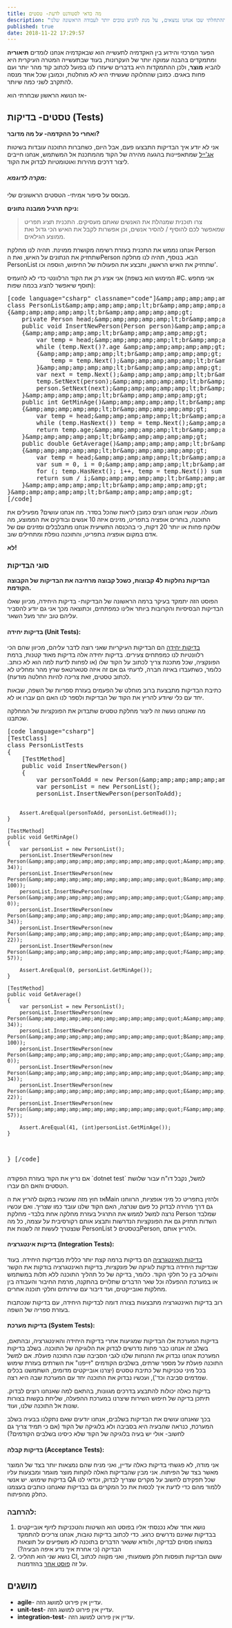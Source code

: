 ```yaml
---
title: מה כדאי לסטודנט לדעת- טסטים
description: "כתיבת טסטים היא חלק חשוב ועיקרי בעולם האג'ייל, וחשוב לדעת את זה מהשלב ההתחלתי שבו אנחנו נמצאים, על מנת להגיע טובים יותר לעבודה הראשונה שלנו."
published: true
date: 2018-11-22 17:29:57
---
```

<!-- wp:block {"ref":835} /-->
<!-- wp:paragraph -->
<p>הפער המרכזי והידוע בין האקדמיה לתעשייה הוא שבאקדמיה אנחנו לומדים <strong>תיאוריה</strong> ומתמקדים בהבנה עמוקה יותר של העקרונות, בעוד שבתעשייה המטרה העיקרית היא להביא <strong>מוצר</strong>, ולכן ההתמקדות היא בדברים שיעזרו לנו בפועל לכתוב קוד מהר יותר ועם פחות באגים. כמובן שהחלוקה שעשיתי היא לא מוחלטת, וכמובן שכל אחד מנסה להתקרב לשני כמה שיותר.</p>
<!-- /wp:paragraph -->
<!-- wp:paragraph -->
<p>אז הנושא הראשון שבחרתי הוא-</p>
<!-- /wp:paragraph -->
<!-- wp:heading -->
<h2>טסטים- בדיקות (Tests)</h2>
<!-- /wp:heading -->
<!-- wp:paragraph -->
<p><strong>ואחרי כל ההקדמה- על מה מדובר?</strong></p>
<!-- /wp:paragraph -->
<!-- wp:paragraph -->
<p>אני לא יודע איך הבדיקות התבצעו פעם, אבל היום, כשחברות התוכנה עובדות בשיטות <a href="#21_agile" term="agile">אג'ייל</a> שמתאפיינות בהגעה מהירה של הקוד מהמתכנת אל המשתמש, אנחנו חייבים ליצור דרכים מהירות ואוטומטיות לבדוק את הקוד.</p>
<!-- /wp:paragraph -->
<!-- wp:heading {"level":5} -->
<h5>מקרה לדוגמא:</h5>
<!-- /wp:heading -->
<!-- wp:paragraph -->
<p>מבוסס על סיפור אמיתי- הטסטים הראשונים שלי.</p>
<!-- /wp:paragraph -->
<!-- wp:paragraph -->
<p><strong>ניקח תרגיל ממבנה נתונים:</strong></p>
<!-- /wp:paragraph -->
<!-- wp:quote -->
<blockquote class="wp-block-quote"><p>צרו תוכנית שמנהלת את האנשים שאתם מעסיקים. התכנית תציג תפריט שמאפשר לכם להוסיף / להסיר אנשים, וכן אפשרות לקבל את האיש הכי גדול ואת ממוצע הגילאים.</p></blockquote>
<!-- /wp:quote -->
<!-- wp:paragraph -->
<p>אנחנו נממש את התכנית בעזרת רשימה מקושרת ממוינת. תהיה לנו מחלקת Person שתחזיק את הנתונים על האיש, ואת הPerson הבא. בנוסף, תהיה לנו מחלקה PersonList שתחזיק את האיש הראשון, ותבצע את הפעולות של החיפוש, הוספה וכו'.</p>
<!-- /wp:paragraph -->
<!-- wp:paragraph -->
<p>אני אציג רק את הקוד הרלוונטי כדי לא להעמיס (המימוש הוא בשפת #C. אני מחפש תוסף שיאפשר להציג בכמה שפות):</p>
<!-- /wp:paragraph -->
<pre>[code language="csharp" classname="code"]&amp;amp;amp;amp;amp;amp;lt;br&amp;amp;amp;amp;amp;amp;gt;
class PersonList&amp;amp;amp;amp;amp;amp;lt;br&amp;amp;amp;amp;amp;amp;gt;
{&amp;amp;amp;amp;amp;amp;lt;br&amp;amp;amp;amp;amp;amp;gt;
    private Person head;&amp;amp;amp;amp;amp;amp;lt;br&amp;amp;amp;amp;amp;amp;gt;
    public void InsertNewPerson(Person person)&amp;amp;amp;amp;amp;amp;lt;br&amp;amp;amp;amp;amp;amp;gt;
    {&amp;amp;amp;amp;amp;amp;lt;br&amp;amp;amp;amp;amp;amp;gt;
        var temp = head;&amp;amp;amp;amp;amp;amp;lt;br&amp;amp;amp;amp;amp;amp;gt;
        while (temp.Next()?.age &amp;amp;amp;amp;amp;amp;amp;gt; person.age)&amp;amp;amp;amp;amp;amp;lt;br&amp;amp;amp;amp;amp;amp;gt;
        {&amp;amp;amp;amp;amp;amp;lt;br&amp;amp;amp;amp;amp;amp;gt;
            temp = temp.Next();&amp;amp;amp;amp;amp;amp;lt;br&amp;amp;amp;amp;amp;amp;gt;
        }&amp;amp;amp;amp;amp;amp;lt;br&amp;amp;amp;amp;amp;amp;gt;
        var next = temp.Next();&amp;amp;amp;amp;amp;amp;lt;br&amp;amp;amp;amp;amp;amp;gt;
        temp.SetNext(person);&amp;amp;amp;amp;amp;amp;lt;br&amp;amp;amp;amp;amp;amp;gt;
        person.SetNext(next);&amp;amp;amp;amp;amp;amp;lt;br&amp;amp;amp;amp;amp;amp;gt;
    }&amp;amp;amp;amp;amp;amp;lt;br&amp;amp;amp;amp;amp;amp;gt;
    public int GetMinAge()&amp;amp;amp;amp;amp;amp;lt;br&amp;amp;amp;amp;amp;amp;gt;
    {&amp;amp;amp;amp;amp;amp;lt;br&amp;amp;amp;amp;amp;amp;gt;
        var temp = head;&amp;amp;amp;amp;amp;amp;lt;br&amp;amp;amp;amp;amp;amp;gt;
        while (temp.HasNext()) temp = temp.Next();&amp;amp;amp;amp;amp;amp;lt;br&amp;amp;amp;amp;amp;amp;gt;
        return temp.age;&amp;amp;amp;amp;amp;amp;lt;br&amp;amp;amp;amp;amp;amp;gt;
    }&amp;amp;amp;amp;amp;amp;lt;br&amp;amp;amp;amp;amp;amp;gt;
    public double GetAverage()&amp;amp;amp;amp;amp;amp;lt;br&amp;amp;amp;amp;amp;amp;gt;
    {&amp;amp;amp;amp;amp;amp;lt;br&amp;amp;amp;amp;amp;amp;gt;
        var temp = head;&amp;amp;amp;amp;amp;amp;lt;br&amp;amp;amp;amp;amp;amp;gt;
        var sum = 0, i = 0;&amp;amp;amp;amp;amp;amp;lt;br&amp;amp;amp;amp;amp;amp;gt;
        for (; temp.HasNext(); i++, temp = temp.Next()) sum += temp.age;&amp;amp;amp;amp;amp;amp;lt;br&amp;amp;amp;amp;amp;amp;gt;
        return sum / i;&amp;amp;amp;amp;amp;amp;lt;br&amp;amp;amp;amp;amp;amp;gt;
    }&amp;amp;amp;amp;amp;amp;lt;br&amp;amp;amp;amp;amp;amp;gt;
}&amp;amp;amp;amp;amp;amp;lt;br&amp;amp;amp;amp;amp;amp;gt;
[/code]</pre>
<!-- wp:paragraph -->
<p>מעולה. עכשיו אנחנו רוצים כמובן לראות שהכל בסדר. מה אנחנו עושים? מפעילים את התוכנה, בוחרים אופציה בתפריט, מזינים איזה 10 אנשים ובודקים את הממוצע, מה שלוקח פחות או יותר 20 דקות, כי בהכנסה התשיעית אנחנו מתבלבלים ומזינים שם של אדם במקום אופציה בתפריט, והתוכנה נופלת ומתחילים שוב.</p>
<!-- /wp:paragraph -->
<!-- wp:paragraph -->
<p><strong>לא!</strong></p>
<!-- /wp:paragraph -->
<!-- wp:heading {"level":3} -->
<h3>סוגי הבדיקות</h3>
<!-- /wp:heading -->
<!-- wp:paragraph -->
<p><strong>הבדיקות נחלקות ל4 קבוצות, כשכל קבוצה מרחיבה את הבדיקות של הקבוצה הקודמת.</strong></p>
<!-- /wp:paragraph -->
<!-- wp:paragraph -->
<p>הפוסט הזה יתמקד בעיקר ברמה הראשונה של הבדיקות- בדיקות היחידה, מכיוון שאלו הבדיקות הבסיסיות והקרובות ביותר אלינו כמפתחים, וכתוצאה מכך אני גם יודע להסביר עליהם טוב יותר מעל השאר.</p>
<!-- /wp:paragraph -->
<!-- wp:heading {"level":4} -->
<h4>בדיקות יחידה (Unit Tests):</h4>
<!-- /wp:heading -->
<!-- wp:paragraph -->
<p><a href="#21_unit-test" term="unit-test">בדיקות יחידה</a> הם הבדיקות העיקריות שאני רוצה לדבר עליהם, מכיוון שהם הכי רלוונטיות לנו כמפתחים צעירים. בדיקות יחידה אלה בדיקות מאוד קטנות, ברמת הפונקציה, שכל מתכנת צריך לכתוב על הקוד שלו (או לפחות לדעת למה הוא לא כותב. כלומר, כשתעבדו באיזה חברה, לדעתי גם אם זה איזה סטארטאפ שרץ מהר ומחליט לא לכתוב טסטים, זאת צריכה להיות החלטה מודעת).</p>
<!-- /wp:paragraph -->
<!-- wp:paragraph -->
<p>כתיבת הבדיקות מתבצעת ברוב מוחלט של הפעמים בעזרת ספריות של השפה, שבאות יחד עם כלי שיודע להריץ את הקוד של הבדיקות ולספר לנו האם הם עברו או לא.</p>
<!-- /wp:paragraph -->
<!-- wp:paragraph -->
<p>מה שאנחנו נעשה זה ליצור מחלקת טסטים שתבדוק את הפונקציות של המחלקה שכתבנו.</p>
<!-- /wp:paragraph -->
<!-- wp:html -->
<pre>[code language="csharp"]
[TestClass]
class PersonListTests
{
    [TestMethod]
    public void InsertNewPerson()
    {
        var personToAdd = new Person(&amp;amp;amp;amp;amp;amp;amp;amp;amp;amp;amp;quot;Baruch&amp;amp;amp;amp;amp;amp;amp;amp;amp;amp;amp;quot;, 25);
        var personList = new PersonList();
        personList.InsertNewPerson(personToAdd);

        Assert.AreEqual(personToAdd, personList.GetHead());
    }

    [TestMethod]
    public void GetMinAge()
    {
        var personList = new PersonList();
        personList.InsertNewPerson(new Person(&amp;amp;amp;amp;amp;amp;amp;amp;amp;amp;amp;quot;A&amp;amp;amp;amp;amp;amp;amp;amp;amp;amp;amp;quot;, 34));
        personList.InsertNewPerson(new Person(&amp;amp;amp;amp;amp;amp;amp;amp;amp;amp;amp;quot;B&amp;amp;amp;amp;amp;amp;amp;amp;amp;amp;amp;quot;, 100));
        personList.InsertNewPerson(new Person(&amp;amp;amp;amp;amp;amp;amp;amp;amp;amp;amp;quot;C&amp;amp;amp;amp;amp;amp;amp;amp;amp;amp;amp;quot;, 0));
        personList.InsertNewPerson(new Person(&amp;amp;amp;amp;amp;amp;amp;amp;amp;amp;amp;quot;D&amp;amp;amp;amp;amp;amp;amp;amp;amp;amp;amp;quot;, 34));
        personList.InsertNewPerson(new Person(&amp;amp;amp;amp;amp;amp;amp;amp;amp;amp;amp;quot;E&amp;amp;amp;amp;amp;amp;amp;amp;amp;amp;amp;quot;, 22));
        personList.InsertNewPerson(new Person(&amp;amp;amp;amp;amp;amp;amp;amp;amp;amp;amp;quot;F&amp;amp;amp;amp;amp;amp;amp;amp;amp;amp;amp;quot;, 57));

        Assert.AreEqual(0, personList.GetMinAge());
    }

    [TestMethod]
    public void GetAverage()
    {
        var personList = new PersonList();
        personList.InsertNewPerson(new Person(&amp;amp;amp;amp;amp;amp;amp;amp;amp;amp;amp;quot;A&amp;amp;amp;amp;amp;amp;amp;amp;amp;amp;amp;quot;, 34));
        personList.InsertNewPerson(new Person(&amp;amp;amp;amp;amp;amp;amp;amp;amp;amp;amp;quot;B&amp;amp;amp;amp;amp;amp;amp;amp;amp;amp;amp;quot;, 100));
        personList.InsertNewPerson(new Person(&amp;amp;amp;amp;amp;amp;amp;amp;amp;amp;amp;quot;C&amp;amp;amp;amp;amp;amp;amp;amp;amp;amp;amp;quot;, 0));
        personList.InsertNewPerson(new Person(&amp;amp;amp;amp;amp;amp;amp;amp;amp;amp;amp;quot;D&amp;amp;amp;amp;amp;amp;amp;amp;amp;amp;amp;quot;, 34));
        personList.InsertNewPerson(new Person(&amp;amp;amp;amp;amp;amp;amp;amp;amp;amp;amp;quot;E&amp;amp;amp;amp;amp;amp;amp;amp;amp;amp;amp;quot;, 22));
        personList.InsertNewPerson(new Person(&amp;amp;amp;amp;amp;amp;amp;amp;amp;amp;amp;quot;F&amp;amp;amp;amp;amp;amp;amp;amp;amp;amp;amp;quot;, 57));

        Assert.AreEqual(41, (int)personList.GetMinAge());
    }
}
[/code]</pre>
<!-- /wp:html -->
<!-- wp:paragraph -->
<p>אם נריץ את הקוד בעזרת הפקודה `dotnet test` למשל, נקבל דו"ח עבור שלושת הטסטים והאם הם עברו.</p>
<!-- /wp:paragraph -->
<!-- wp:paragraph -->
<p>אז חוץ מזה שעכשיו במקום להריץ את הMain ולהזין בתפריט כל מיני אופציות, הרווחנו גם דרך מהירה לבדוק כל פעם שנרצה, האם הקוד שלנו עובד כמו שצריך. ואם עכשיו נרצה למשל לממש את התרגיל בעזרת מחלקה אחת בלבד- מחלקת Person שמלבד השדות תחזיק גם את הפונקציות הנדרשות ותבצע אותם רקורסיבית על עצמה, כל מה שנצטרך לעשות זה לשנות את PersonList בטסטים לPerson, ולהריץ אותם.</p>
<!-- /wp:paragraph -->
<!-- wp:heading {"level":4} -->
<h4>בדיקות אינטגרציה (Integration Tests):</h4>
<!-- /wp:heading -->
<!-- wp:paragraph -->
<p><a href="#21_integration-test" term="integration-test">בדיקות האינטגרציה</a> הם בדיקות ברמה קצת יותר כללית מבדיקות היחידה. בעוד שבדיקות היחידה בודקות לוגיקה של פונקציות, בדיקות האינטגרציה בודקות את הקשר והשילוב בין כל חלקי הקוד. כלומר, בדיקה של כל תהליך התוכנה ללא תלות במשתמש או במערכת ההפעלה וכל שאר הדברים שתלויים בהתקנה, מרמת החיבור והעבודה בין מחלקות ואובייקטים, ועד דיבור עם שירותים וחלקי תוכנה אחרים.</p>
<!-- /wp:paragraph -->
<!-- wp:paragraph -->
<p>רוב בדיקות האינטגרציה מתבצעות בצורה דומה לבדיקות היחידה, עם בדיקות שנכתבות בעזרת ספריה של השפה.</p>
<!-- /wp:paragraph -->
<!-- wp:heading {"level":4} -->
<h4>בדיקות מערכת (System Tests):</h4>
<!-- /wp:heading -->
<!-- wp:paragraph -->
<p>בדיקות המערכת אלו הבדיקות שמגיעות אחרי בדיקות היחידה והאינטגרציה, ובהתאם, בשלב זה אנחנו כבר פחות נדרשים לבדוק את הלוגיקה של התוכנה. בשלב בדיקות המערכת אנחנו נבדוק את ההנחות שלנו לגבי הסביבה שבה התוכנה פועלת. אם למשל התוכנה פועלת על מספר שרתים, בשלבים הקודמים "זייפנו" את השרתים בעזרת שימוש בכל מיני טכניקות של כתיבת טסטים (יצרנו אובייקטים מדומים, השתמשנו בכלים שמדמים סביבה וכד'), ועכשיו נבדוק את התוכנה יחד עם המערכת שבה היא רצה.</p>
<!-- /wp:paragraph -->
<!-- wp:paragraph -->
<p>בדיקות כאלה יכולות להתבצע בדרכים מגוונות, בהתאם למה שאנחנו רוצים לבדוק. תיתכן בדיקה של חיפוש השירות שיצרנו במערכת ההפעלה, שליחת בקשות בצורות שונות אל התוכנה שלנו, ועוד.</p>
<!-- /wp:paragraph -->
<!-- wp:paragraph -->
<p>בכך שאנחנו עושים את הבדיקות בשלבים, אנחנו יודעים שאם נתקלנו בבעיה בשלב המערכת, כנראה שהבעיה היא בסביבה ולא בלוגיקה של הקוד (אם כי תמיד צריך גם לחשוב- אולי יש בעיה בלוגיקה של הקוד שלא כיסינו בשלבים הקודמים?)</p>
<!-- /wp:paragraph -->
<!-- wp:heading {"level":4} -->
<h4>בדיקות קבלה (Acceptance Tests):</h4>
<!-- /wp:heading -->
<!-- wp:paragraph -->
<p>אני מודה, לא פגשתי בדיקות כאלה עדיין, ואני מניח שהם נמצאות יותר בצד של המוצר מאשר בצד של הפיתוח. אני מבין שהבדיקות האלה לוקחות מוצר מוגמר ומבצעות עליו בדיקות שימוש. יש אנשי QA שכל תפקידם לחשוב על מקרים שצריך לבדוק, וכדאי לנו ללמוד מהם כדי לדעת איך לכסות את כל המקרים גם בבדיקות שאנחנו כותבים בעצמנו כחלק מהפיתוח.</p>
<!-- /wp:paragraph -->
<!-- wp:heading {"level":3} -->
<h3>להרחבה:</h3>
<!-- /wp:heading -->
<!-- wp:list {"ordered":true} -->
<ol><li>נושא אחד שלא נכנסתי אליו בפוסט הוא השיטות והטכניקות לזיוף אובייקטים בבדיקות שאינם נדרשים כרגע. כדי לכתוב בדיקות טובות, אנחנו צריכים להתמקד במשהו מסוים לבדיקה, ולוודא ששאר הדברים בתוכנה לא משפיעים על תוצאות הבדיקה (כי אחרת איך נדע איפה הבעיה?)</li><li>נושא שני הוא תהליכי CI, ששם הבדיקות תופסות חלק משמעותי, ואני מקווה לכתוב על זה <a aria-label="פוסט אחר (opens in a new tab)" href="https://www.bcsstudent.com/ci-cd/" rel="noreferrer noopener" target="_blank">פוסט אחר</a> בהזדמנות.</li></ol>
<!-- /wp:list --><div class="terms_div">
<!-- wp:heading -->
<h2 class="terms_title">מושגים</h2>
<!-- /wp:heading -->
<!-- wp:list -->
<ul class="terms_list"><li id="21_agile" term="agile"><strong>agile</strong>- עדיין אין פירוט למושג הזה.</li><li id="21_unit-test" term="unit-test"><strong>unit-test</strong>- עדיין אין פירוט למושג הזה.</li><li id="21_integration-test" term="integration-test"><strong>integration-test</strong>- עדיין אין פירוט למושג הזה.</li></ul>
<!-- /wp:list -->
</div>